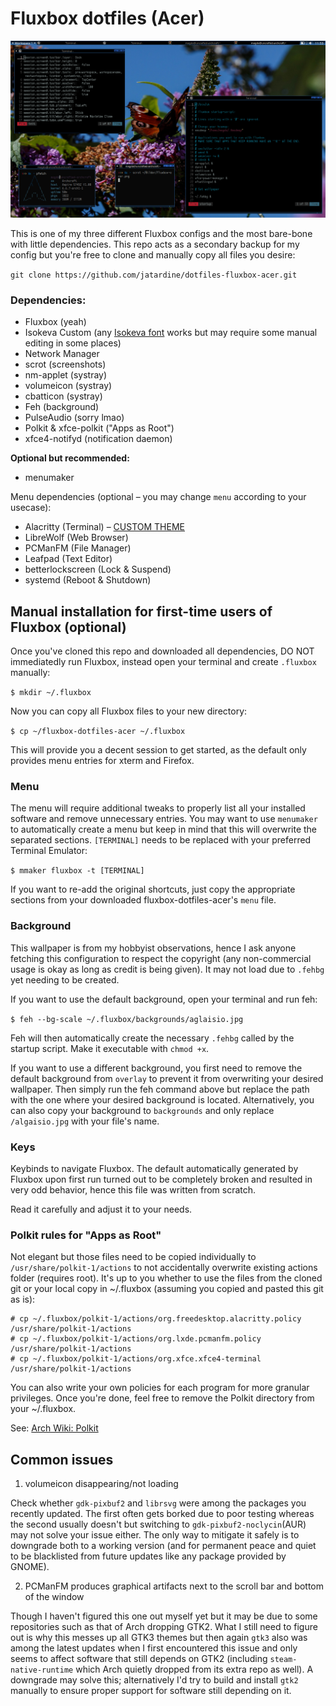 # Fluxbox dotfiles (Acer)

![](https://github.com/jatardine/dotfiles-fluxbox-acer/blob/main/styles/fluxbox-acer-prev.png)

This is one of my three different Fluxbox configs and the most bare-bone with little dependencies. This repo acts as a secondary backup for my config but you're free to clone and manually copy all files you desire:

`git clone https://github.com/jatardine/dotfiles-fluxbox-acer.git`

### Dependencies:

- Fluxbox (yeah)
- Isokeva Custom (any [Isokeva font](https://typeof.net/Iosevka/) works but may require some manual editing in some places)
- Network Manager
- scrot (screenshots)
- nm-applet (systray)
- volumeicon (systray)
- cbatticon (systray)
- Feh (background)
- PulseAudio (sorry lmao)
- Polkit & xfce-polkit ("Apps as Root")
- xfce4-notifyd (notification daemon)

**Optional but recommended:**

- menumaker

Menu dependencies (optional – you may change `menu` according to your usecase):
- Alacritty (Terminal) – [CUSTOM THEME](https://github.com/jatardine/dotfiles-alacritty)
- LibreWolf (Web Browser)
- PCManFM (File Manager)
- Leafpad (Text Editor)
- betterlockscreen (Lock & Suspend)
- systemd (Reboot & Shutdown)

## Manual installation for first-time users of Fluxbox (optional)

Once you've cloned this repo and downloaded all dependencies, DO NOT immediatedly run Fluxbox, instead open your terminal and create `.fluxbox` manually:

`$ mkdir ~/.fluxbox`

Now you can copy all Fluxbox files to your new directory:

`$ cp ~/fluxbox-dotfiles-acer ~/.fluxbox`

This will provide you a decent session to get started, as the default only provides menu entries for xterm and Firefox.

### Menu

The menu will require additional tweaks to properly list all your installed software and remove unnecessary entries. You may want to use `menumaker` to automatically create a menu but keep in mind that this will overwrite the separated sections. `[TERMINAL]` needs to be replaced with your preferred Terminal Emulator:

`$ mmaker fluxbox -t [TERMINAL]`

If you want to re-add the original shortcuts, just copy the appropriate sections from your downloaded fluxbox-dotfiles-acer's `menu` file.

### Background

This wallpaper is from my hobbyist observations, hence I ask anyone fetching this configuration to respect the copyright (any non-commercial usage is okay as long as credit is being given). It may not load due to `.fehbg` yet needing to be created.

If you want to use the default background, open your terminal and run feh:

`$ feh --bg-scale ~/.fluxbox/backgrounds/aglaisio.jpg`

Feh will then automatically create the necessary `.fehbg` called by the startup script. Make it executable with `chmod +x`.

If you want to use a different background, you first need to remove the default background from `overlay` to prevent it from overwriting your desired wallpaper. Then simply run the feh command above but replace the path with the one where your desired background is located. Alternatively, you can also copy your background to `backgrounds` and only replace `/algaisio.jpg` with your file's name.

### Keys

Keybinds to navigate Fluxbox. The default automatically generated by Fluxbox upon first run turned out to be completely broken and resulted in very odd behavior, hence this file was written from scratch.

Read it carefully and adjust it to your needs.

### Polkit rules for "Apps as Root"

Not elegant but those files need to be copied individually to `/usr/share/polkit-1/actions` to not accidentally overwrite existing actions folder (requires root). It's up to you whether to use the files from the cloned git or your local copy in ~/.fluxbox (assuming you copied and pasted this git as is):

```
# cp ~/.fluxbox/polkit-1/actions/org.freedesktop.alacritty.policy /usr/share/polkit-1/actions
# cp ~/.fluxbox/polkit-1/actions/org.lxde.pcmanfm.policy /usr/share/polkit-1/actions
# cp ~/.fluxbox/polkit-1/actions/org.xfce.xfce4-terminal /usr/share/polkit-1/actions
```
You can also write your own policies for each program for more granular privileges. Once you're done, feel free to remove the Polkit directory from your ~/.fluxbox.

See: [Arch Wiki: Polkit](https://wiki.archlinux.org/title/Polkit)

## Common issues

1. volumeicon disappearing/not loading

Check whether `gdk-pixbuf2` and `librsvg` were among the packages you recently updated. The first often gets borked due to poor testing whereas the second usually doesn't but switching to `gdk-pixbuf2-noclycin`(AUR) may not solve your issue either. The only way to mitigate it safely is to downgrade both to a working version (and for permanent peace and quiet to be blacklisted from future updates like any package provided by GNOME).

2. PCManFM produces graphical artifacts next to the scroll bar and bottom of the window

Though I haven't figured this one out myself yet but it may be due to some repositories such as that of Arch dropping GTK2. What I still need to figure out is why this messes up all GTK3 themes but then again `gtk3` also was among the latest updates when I first encountered this issue and only seems to affect software that still depends on GTK2 (including `steam-native-runtime` which Arch quietly dropped from its extra repo as well). A downgrade may solve this; alternatively I'd try to build and install `gtk2` manually to ensure proper support for software still depending on it.
